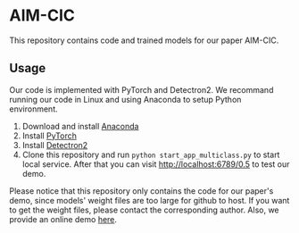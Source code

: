 # AIM-CIC
This repository contains code and trained models for our paper AIM-CIC.

## Usage
Our code is implemented with PyTorch and Detectron2. We recommand running our code in Linux and using Anaconda to setup Python environment.
1. Download and install [Anaconda](https://www.anaconda.com/products/individual#Downloads)
2. Install [PyTorch](https://pytorch.org/)
3. Install [Detectron2](https://github.com/facebookresearch/detectron2)
4. Clone this repository and run ```python start_app_multiclass.py``` to start local service. After that you can visit [http://localhost:6789/0.5](http://localhost:6789/0.5) to test our demo.

Please notice that this repository only contains the code for our paper's demo, since models' weight files are too large for github to host. If you want to get the weight files, please contact the corresponding author.
Also, we provide an online demo [here](http://8.142.44.158:6789/0.5).